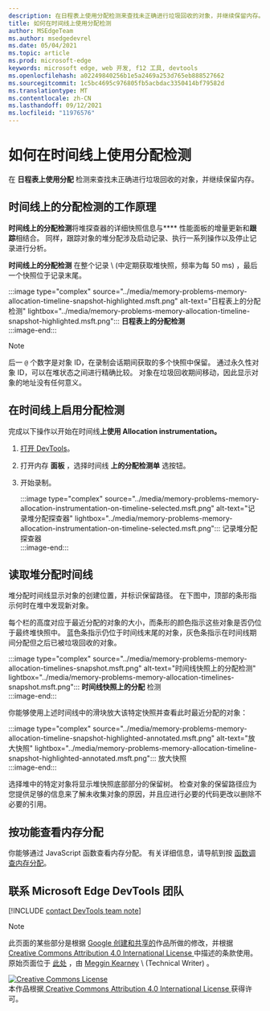 ```yaml
---
description: 在日程表上使用分配检测来查找未正确进行垃圾回收的对象，并继续保留内存。
title: 如何在时间线上使用分配检测
author: MSEdgeTeam
ms.author: msedgedevrel
ms.date: 05/04/2021
ms.topic: article
ms.prod: microsoft-edge
keywords: microsoft edge, web 开发, f12 工具, devtools
ms.openlocfilehash: a02249840256b1e5a2469a253d765eb888527662
ms.sourcegitcommit: 1c5bc4695c976805fb5acbdac3350414bf79582d
ms.translationtype: MT
ms.contentlocale: zh-CN
ms.lasthandoff: 09/12/2021
ms.locfileid: "11976576"
---
```

<!-- Copyright Meggin Kearney 

   Licensed under the Apache License, Version 2.0 (the "License");
   you may not use this file except in compliance with the License.
   You may obtain a copy of the License at

       https://www.apache.org/licenses/LICENSE-2.0

   Unless required by applicable law or agreed to in writing, software
   distributed under the License is distributed on an "AS IS" BASIS,
   WITHOUT WARRANTIES OR CONDITIONS OF ANY KIND, either express or implied.
   See the License for the specific language governing permissions and
   limitations under the License. -->
# <a name="how-to-use-allocation-instrumentation-on-timeline"></a>如何在时间线上使用分配检测  

在 **日程表上使用分配** 检测来查找未正确进行垃圾回收的对象，并继续保留内存。  

## <a name="how-allocation-instrumentation-on-timeline-works"></a>时间线上的分配检测的工作原理  

**时间线上的分配检测**将堆探查器的详细快照信息与**** 性能面板的增量更新和**跟踪**相结合。  同样，跟踪对象的堆分配涉及启动记录、执行一系列操作以及停止记录进行分析。  

<!--todo: add profile memory problems (heap profiler) section when available  -->  
<!--todo: add profile evaluate performance (Performance panel) section when available  -->  

**时间线上的分配检测** 在整个记录 \ (中定期获取堆快照，频率为每 50 ms\) ，最后一个快照位于记录末尾。  

:::image type="complex" source="../media/memory-problems-memory-allocation-timeline-snapshot-highlighted.msft.png" alt-text="日程表上的分配检测" lightbox="../media/memory-problems-memory-allocation-timeline-snapshot-highlighted.msft.png":::
   **日程表上的分配检测**  
:::image-end:::  

> [!NOTE]
> 后一 `@` 个数字是对象 ID，在录制会话期间获取的多个快照中保留。  通过永久性对象 ID，可以在堆状态之间进行精确比较。  对象在垃圾回收期间移动，因此显示对象的地址没有任何意义。  

## <a name="enable-allocation-instrumentation-on-timeline"></a>在时间线上启用分配检测  

完成以下操作以开始在时间线**上使用 Allocation instrumentation。**  

1.  [打开 DevTools][DevtoolsOpenIndex]。  
1.  打开内存 **面板** ，选择时间线 **上的分配检测单** 选按钮。  
1.  开始录制。  
    
    :::image type="complex" source="../media/memory-problems-memory-allocation-instrumentation-on-timeline-selected.msft.png" alt-text="记录堆分配探查器" lightbox="../media/memory-problems-memory-allocation-instrumentation-on-timeline-selected.msft.png":::
       记录堆分配探查器  
    :::image-end:::  
    
## <a name="read-a-heap-allocation-timeline"></a>读取堆分配时间线  

堆分配时间线显示对象的创建位置，并标识保留路径。  在下图中，顶部的条形指示何时在堆中发现新对象。  

每个栏的高度对应于最近分配的对象的大小，而条形的颜色指示这些对象是否仍位于最终堆快照中。  蓝色条指示仍位于时间线末尾的对象，灰色条指示在时间线期间分配但之后已被垃圾回收的对象。  

:::image type="complex" source="../media/memory-problems-memory-allocation-timelines-snapshot.msft.png" alt-text="时间线快照上的分配检测" lightbox="../media/memory-problems-memory-allocation-timelines-snapshot.msft.png":::
   **时间线快照上的分配** 检测  
:::image-end:::  

<!--In the following figure, an action was performed 3 times.  The sample program caches five objects, so the last five blue bars are expected.  But the left-most blue bar indicates a potential problem.  -->  
<!--todo: redo figure 4 with multiple choose actions  -->  

你能够使用上述时间线中的滑块放大该特定快照并查看此时最近分配的对象：  

:::image type="complex" source="../media/memory-problems-memory-allocation-timeline-snapshot-highlighted-annotated.msft.png" alt-text="放大快照" lightbox="../media/memory-problems-memory-allocation-timeline-snapshot-highlighted-annotated.msft.png":::
   放大快照  
:::image-end:::  

选择堆中的特定对象将显示堆快照底部部分的保留树。  检查对象的保留路径应为您提供足够的信息来了解未收集对象的原因，并且应进行必要的代码更改以删除不必要的引用。  

## <a name="view-memory-allocation-by-function"></a>按功能查看内存分配  

你能够通过 JavaScript 函数查看内存分配。  有关详细信息，请导航到按 [函数调查内存分配][DevtoolsMemoryProblemsIndexInvestigateMemoryAllocationFunction]。  

## <a name="getting-in-touch-with-the-microsoft-edge-devtools-team"></a>联系 Microsoft Edge DevTools 团队  

[!INCLUDE [contact DevTools team note](../includes/contact-devtools-team-note.md)]  

<!-- links -->  

[DevToolsOpenIndex]: ../open/index.md "打开Microsoft Edge (Chromium) DevTools |Microsoft Docs"
[DevtoolsMemoryProblemsIndexInvestigateMemoryAllocationFunction]: ./index.md#investigate-memory-allocation-by-function "按功能调查内存分配 - 修复内存|Microsoft Docs"  

<!--[HeapProfiler]: ./heap-snapshots.md "How to Record Heap Snapshots"  -->  
<!--[PerformancePanel]: ../profile/evaluate-performance/timeline-tool ""  -->  

[MicrosoftEdgeChannel]: https://www.microsoftedgeinsider.com/download "下载Microsoft Edge频道"  

> [!NOTE]
> 此页面的某些部分是根据 [Google 创建和共享的][GoogleSitePolicies]作品所做的修改，并根据[ Creative Commons Attribution 4.0 International License ][CCA4IL]中描述的条款使用。  
> 原始页面位于 [此处](https://developers.google.com/web/tools/chrome-devtools/memory-problems/allocation-profiler) ，由 [Meggin Kearney][MegginKearney] \ (Technical Writer\) 。  

[![Creative Commons License][CCby4Image]][CCA4IL]  
本作品根据[ Creative Commons Attribution 4.0 International License ][CCA4IL]获得许可。  

[CCA4IL]: https://creativecommons.org/licenses/by/4.0  
[CCby4Image]: https://i.creativecommons.org/l/by/4.0/88x31.png  
[GoogleSitePolicies]: https://developers.google.com/terms/site-policies  
[KayceBasques]: https://developers.google.com/web/resources/contributors#kayce-basques  
[MegginKearney]: https://developers.google.com/web/resources/contributors#meggin-kearney  
